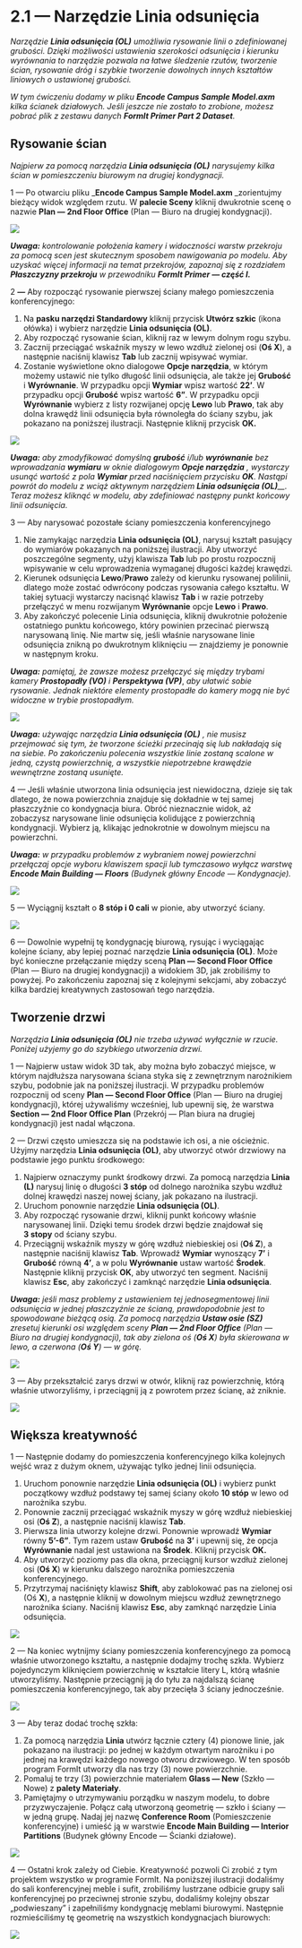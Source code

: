 # 2.1 — Narzędzie Linia odsunięcia

_Narzędzie_ _**Linia odsunięcia (OL)**_ _umożliwia rysowanie linii o zdefiniowanej grubości. Dzięki możliwości ustawienia szerokości odsunięcia i kierunku wyrównania to narzędzie pozwala na łatwe śledzenie rzutów, tworzenie ścian, rysowanie dróg i szybkie tworzenie dowolnych innych kształtów liniowych o ustawionej grubości._

_W tym ćwiczeniu dodamy w pliku_ _**Encode Campus Sample Model.axm** kilka ścianek działowych. Jeśli jeszcze nie zostało to zrobione, możesz pobrać plik z zestawu danych_ _**FormIt Primer Part 2 Dataset**._

## Rysowanie ścian

_Najpierw za pomocą narzędzia_ _**Linia odsunięcia (OL)**_ _narysujemy kilka ścian w pomieszczeniu biurowym na drugiej kondygnacji._

1 — Po otwarciu pliku _**Encode Campus Sample Model.axm** _zorientujmy bieżący widok względem rzutu. W **palecie Sceny** kliknij dwukrotnie scenę o nazwie **Plan — 2nd Floor Office** \(Plan — Biuro na drugiej kondygnacji\).

![](<../../.gitbook/assets/0\_orienting-view\_annotated\_edited\_edited-again (1).png>)

_**Uwaga:**_ _kontrolowanie położenia kamery i widoczności warstw przekroju za pomocą scen jest skutecznym sposobem nawigowania po modelu. Aby uzyskać więcej informacji na temat przekrojów, zapoznaj się z rozdziałem_ _**Płaszczyzny przekroju**_ _w przewodniku **FormIt Primer — część I.**_

2 _**—**_ Aby rozpocząć rysowanie pierwszej ściany małego pomieszczenia konferencyjnego:

1. Na **pasku narzędzi Standardowy** kliknij przycisk **Utwórz szkic** (ikona ołówka) i wybierz narzędzie **Linia odsunięcia (OL)**.
2. Aby rozpocząć rysowanie ścian, kliknij raz w lewym dolnym rogu szybu.
3. Zacznij przeciągać wskaźnik myszy w lewo wzdłuż zielonej osi (**Oś X**), a następnie naciśnij klawisz **Tab** lub zacznij wpisywać wymiar.
4. Zostanie wyświetlone okno dialogowe **Opcje narzędzia**, w którym możemy ustawić nie tylko długość linii odsunięcia, ale także jej **Grubość** i **Wyrównanie**. W przypadku opcji **Wymiar** wpisz wartość **22’**. W przypadku opcji **Grubość** wpisz wartość **6”**. W przypadku opcji **Wyrównanie** wybierz z listy rozwijanej opcję **Lewo** lub **Prawo**, tak aby dolna krawędź linii odsunięcia była równoległa do ściany szybu, jak pokazano na poniższej ilustracji. Następnie kliknij przycisk **OK.**

![](../../.gitbook/assets/1\_first-offset-line\_combined\_annotated\_edited.png)

_**Uwaga:**_ _aby zmodyfikować domyślną_ _**grubość**_ _i/lub_ _**wyrównanie** bez wprowadzania_ _**wymiaru**_ _w oknie dialogowym_ _**Opcje narzędzia**_ _, wystarczy usunąć wartość z pola_ _**Wymiar**_ _przed naciśnięciem przycisku_ _**OK**. Nastąpi powrót do modelu z wciąż aktywnym narzędziem_ _**Linia odsunięcia (OL)**__. Teraz możesz kliknąć w modelu, aby zdefiniować następny punkt końcowy linii odsunięcia._

3 — Aby narysować pozostałe ściany pomieszczenia konferencyjnego

1. Nie zamykając narzędzia **Linia odsunięcia (OL)**, narysuj kształt pasujący do wymiarów pokazanych na poniższej ilustracji. Aby utworzyć poszczególne segmenty, użyj klawisza **Tab** lub po prostu rozpocznij wpisywanie w celu wprowadzenia wymaganej długości każdej krawędzi.
2. Kierunek odsunięcia **Lewo**/**Prawo** zależy od kierunku rysowanej polilinii, dlatego może zostać odwrócony podczas rysowania całego kształtu. W takiej sytuacji wystarczy nacisnąć klawisz **Tab** i w razie potrzeby przełączyć w menu rozwijanym **Wyrównanie** opcje **Lewo** i **Prawo**.
3. Aby zakończyć polecenie Linia odsunięcia, kliknij dwukrotnie położenie ostatniego punktu końcowego, który powinien przecinać pierwszą narysowaną linię. Nie martw się, jeśli właśnie narysowane linie odsunięcia znikną po dwukrotnym kliknięciu — znajdziemy je ponownie w następnym kroku.

_**Uwaga:**_ _pamiętaj, że zawsze możesz przełączyć się między trybami kamery_ _**Prostopadły (VO)**_ _i_ _**Perspektywa (VP)**_, _aby ułatwić sobie rysowanie. Jednak niektóre elementy prostopadłe do kamery mogą nie być widoczne w trybie prostopadłym._

![](<../../.gitbook/assets/2 (10).png>)

_**Uwaga:**_ _używając narzędzia_ _**Linia odsunięcia (OL)**_ _, nie musisz przejmować się tym, że tworzone ścieżki przecinają się lub nakładają się na siebie. Po zakończeniu polecenia wszystkie linie zostaną scalone w jedną, czystą powierzchnię, a wszystkie niepotrzebne krawędzie wewnętrzne zostaną usunięte._

4 — Jeśli właśnie utworzona linia odsunięcia jest niewidoczna, dzieje się tak dlatego, że nowa powierzchnia znajduje się dokładnie w tej samej płaszczyźnie co kondygnacja biura. Obróć nieznacznie widok, aż zobaczysz narysowane linie odsunięcia kolidujące z powierzchnią kondygnacji. Wybierz ją, klikając jednokrotnie w dowolnym miejscu na powierzchni.

_**Uwaga:**_ _w przypadku problemów z wybraniem nowej powierzchni przełączaj opcje wyboru klawiszem spacji lub tymczasowo wyłącz warstwę_ _**Encode Main Building — Floors**_ _\(Budynek główny Encode — Kondygnacje\)._

![](<../../.gitbook/assets/3 (14).png>)

5 — Wyciągnij kształt o **8 stóp i 0 cali** w pionie, aby utworzyć ściany.

![](<../../.gitbook/assets/4 (15).png>)

6 — Dowolnie wypełnij tę kondygnację biurową, rysując i wyciągając kolejne ściany, aby lepiej poznać narzędzie **Linia odsunięcia (OL)**. Może być konieczne przełączanie między sceną **Plan — Second Floor Office** \(Plan — Biuro na drugiej kondygnacji\) a widokiem 3D, jak zrobiliśmy to powyżej. Po zakończeniu zapoznaj się z kolejnymi sekcjami, aby zobaczyć kilka bardziej kreatywnych zastosowań tego narzędzia.

## Tworzenie drzwi

_Narzędzia_ _**Linia odsunięcia**_ _**(OL)**_ _nie trzeba używać wyłącznie w rzucie. Poniżej użyjemy go do szybkiego utworzenia drzwi._

1 — Najpierw ustaw widok 3D tak, aby można było zobaczyć miejsce, w którym najdłuższa narysowana ściana styka się z zewnętrznym narożnikiem szybu, podobnie jak na poniższej ilustracji. W przypadku problemów rozpocznij od sceny **Plan — Second Floor Office** \(Plan — Biuro na drugiej kondygnacji\), której używaliśmy wcześniej, lub upewnij się, że warstwa **Section — 2nd Floor Office Plan** (Przekrój — Plan biura na drugiej kondygnacji\) jest nadal włączona.

2 — Drzwi często umieszcza się na podstawie ich osi, a nie ościeżnic. Użyjmy narzędzia **Linia odsunięcia (OL)**, aby utworzyć otwór drzwiowy na podstawie jego punktu środkowego:

1. Najpierw oznaczymy punkt środkowy drzwi. Za pomocą narzędzia **Linia (L)** narysuj linię o długości **3 stóp** od dolnego narożnika szybu wzdłuż dolnej krawędzi naszej nowej ściany, jak pokazano na ilustracji.
2. Uruchom ponownie narzędzie **Linia odsunięcia (OL)**.
3. Aby rozpocząć rysowanie drzwi, kliknij punkt końcowy właśnie narysowanej linii. Dzięki temu środek drzwi będzie znajdował się **3 stopy** od ściany szybu.
4. Przeciągnij wskaźnik myszy w górę wzdłuż niebieskiej osi (**Oś Z**), a następnie naciśnij klawisz **Tab**. Wprowadź **Wymiar** wynoszący **7’** i **Grubość** równą **4’**, a w polu **Wyrównanie** ustaw wartość **Środek**. Następnie kliknij przycisk **OK**, aby utworzyć ten segment. Naciśnij klawisz **Esc**, aby zakończyć i zamknąć narzędzie **Linia odsunięcia**.

_**Uwaga:**_ _jeśli masz problemy z ustawieniem tej jednosegmentowej linii odsunięcia w jednej płaszczyźnie ze ścianą, prawdopodobnie jest to spowodowane bieżącą osią. Za pomocą narzędzia_ _**Ustaw osie (SZ)**_ _zresetuj kierunki osi względem sceny_ _**Plan — 2nd Floor Office**_ _(Plan — Biuro na drugiej kondygnacji), tak aby zielona oś (**Oś X**) była skierowana w lewo, a czerwona (**Oś Y**) — w górę._

![](<../../.gitbook/assets/5 (8).png>)

3 — Aby przekształcić zarys drzwi w otwór, kliknij raz powierzchnię, którą właśnie utworzyliśmy, i przeciągnij ją z powrotem przez ścianę, aż zniknie.

![](<../../.gitbook/assets/6 (5).png>)

## Większa kreatywność

1 — Następnie dodamy do pomieszczenia konferencyjnego kilka kolejnych wejść wraz z dużym oknem, używając tylko jednej linii odsunięcia.

1. Uruchom ponownie narzędzie **Linia odsunięcia (OL)** i wybierz punkt początkowy wzdłuż podstawy tej samej ściany około **10 stóp** w lewo od narożnika szybu.
2. Ponownie zacznij przeciągać wskaźnik myszy w górę wzdłuż niebieskiej osi (**Oś Z**), a następnie naciśnij klawisz **Tab**.
3. Pierwsza linia utworzy kolejne drzwi. Ponownie wprowadź **Wymiar** równy **5’-6”**. Tym razem ustaw **Grubość** na **3’** i upewnij się, że opcja **Wyrównanie** nadal jest ustawiona na **Środek**. Kliknij przycisk **OK.**
4. Aby utworzyć poziomy pas dla okna, przeciągnij kursor wzdłuż zielonej osi (**Oś X**) w kierunku dalszego narożnika pomieszczenia konferencyjnego.
5. Przytrzymaj naciśnięty klawisz **Shift**, aby zablokować pas na zielonej osi (Oś **X**), a następnie kliknij w dowolnym miejscu wzdłuż zewnętrznego narożnika ściany. Naciśnij klawisz **Esc**, aby zamknąć narzędzie Linia odsunięcia.

![](<../../.gitbook/assets/7 (6).png>)

2 — Na koniec wytnijmy ściany pomieszczenia konferencyjnego za pomocą właśnie utworzonego kształtu, a następnie dodajmy trochę szkła. Wybierz pojedynczym kliknięciem powierzchnię w kształcie litery L, którą właśnie utworzyliśmy. Następnie przeciągnij ją do tyłu za najdalszą ścianę pomieszczenia konferencyjnego, tak aby przecięła 3 ściany jednocześnie.

![](<../../.gitbook/assets/8 (2).png>)

3 — Aby teraz dodać trochę szkła:

1. Za pomocą narzędzia **Linia** utwórz łącznie cztery (4) pionowe linie, jak pokazano na ilustracji: po jednej w każdym otwartym narożniku i po jednej na krawędzi każdego nowego otworu drzwiowego. W ten sposób program FormIt utworzy dla nas trzy (3) nowe powierzchnie.
2. Pomaluj te trzy (3) powierzchnie materiałem **Glass — New** (Szkło — Nowe) z **palety Materiały**.
3. Pamiętajmy o utrzymywaniu porządku w naszym modelu, to dobre przyzwyczajenie. Połącz całą utworzoną geometrię — szkło i ściany — w jedną grupę. Nadaj jej nazwę **Conference Room** \(Pomieszczenie konferencyjne\) i umieść ją w warstwie **Encode Main Building — Interior Partitions** \(Budynek główny Encode — Ścianki działowe\).

![](<../../.gitbook/assets/9 (4).png>)

4 — Ostatni krok zależy od Ciebie. Kreatywność pozwoli Ci zrobić z tym projektem wszystko w programie FormIt. Na poniższej ilustracji dodaliśmy do sali konferencyjnej meble i sufit, zrobiliśmy lustrzane odbicie grupy sali konferencyjnej po przeciwnej stronie szybu, dodaliśmy kolejny obszar „podwieszany” i zapełniliśmy kondygnację meblami biurowymi. Następnie rozmieściliśmy tę geometrię na wszystkich kondygnacjach biurowych:

![](../../.gitbook/assets/10\_finished.png)
